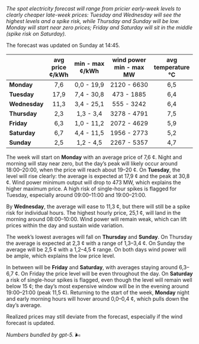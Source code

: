 *The spot electricity forecast will range from pricier early-week levels to clearly cheaper late-week prices: Tuesday and Wednesday will see the highest levels and a spike risk, while Thursday and Sunday will be low. Monday will start near zero prices; Friday and Saturday will sit in the middle (spike risk on Saturday).*

The forecast was updated on Sunday at 14:45.

|  | avg<br>price<br>¢/kWh | min - max<br>¢/kWh | wind power<br>min - max<br>MW | avg<br>temperature<br>°C |
|:-------------|:----------------:|:----------------:|:-------------:|:-------------:|
| **Monday** | 7,6 | 0,0 - 19,9 | 2120 - 6630 | 6,5 |
| **Tuesday** | 17,9 | 7,4 - 30,8 | 473 - 1885 | 6,4 |
| **Wednesday** | 11,3 | 3,4 - 25,1 | 555 - 3242 | 6,4 |
| **Thursday** | 2,3 | 1,3 - 3,4 | 3278 - 4791 | 7,5 |
| **Friday** | 6,3 | 1,0 - 11,2 | 2072 - 4629 | 5,9 |
| **Saturday** | 6,7 | 4,4 - 11,5 | 1956 - 2773 | 5,2 |
| **Sunday** | 2,5 | 1,2 - 4,5 | 2267 - 5357 | 4,7 |

The week will start on **Monday** with an average price of 7,6 ¢. Night and morning will stay near zero, but the day’s peak will likely occur around 18:00–20:00, when the price will reach about 19–20 ¢. On **Tuesday**, the level will rise clearly: the average is expected at 17,9 ¢ and the peak at 30,8 ¢. Wind power minimum output will drop to 473 MW, which explains the higher maximum price. A high risk of single-hour spikes is flagged for Tuesday, especially around 09:00–11:00 and 19:00–21:00.

By **Wednesday**, the average will ease to 11,3 ¢, but there will still be a spike risk for individual hours. The highest hourly price, 25,1 ¢, will land in the morning around 08:00–10:00. Wind power will remain weak, which can lift prices within the day and sustain wide variation.

The week’s lowest averages will fall on **Thursday** and **Sunday**. On Thursday the average is expected at 2,3 ¢ with a range of 1,3–3,4 ¢. On Sunday the average will be 2,5 ¢ with a 1,2–4,5 ¢ range. On both days wind power will be ample, which explains the low price level.

In between will be **Friday** and **Saturday**, with averages staying around 6,3–6,7 ¢. On Friday the price level will be even throughout the day. On **Saturday** a risk of single-hour spikes is flagged, even though the level will remain well below 15 ¢; the day’s most expensive window will be in the evening around 19:00–21:00 (peak 11,5 ¢). Returning to the start of the week, **Monday** night and early morning hours will hover around 0,0–0,4 ¢, which pulls down the day’s average.

Realized prices may still deviate from the forecast, especially if the wind forecast is updated.

*Numbers bundled by gpt-5.* 🌬️
